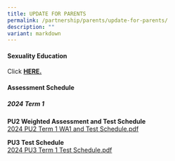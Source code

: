 ```yaml
---
title: UPDATE FOR PARENTS
permalink: /partnership/parents/update-for-parents/
description: ""
variant: markdown
---
```

<h4><strong>Sexuality Education</strong></h4>
<p>Click&nbsp;<a href="/mi-experience/key-programmes/character-and-citizenship-education/sexuality-education" target="_blank" rel="noopener"><strong>HERE.</strong></a></p>
<h4><strong>Assessment Schedule</strong></h4>




<h5><strong>2024 Term 1</strong></h5>

<p><strong> PU2 Weighted Assessment and Test Schedule <br></strong><a href="/files/PU2_2024_Term_1_WA1_Test Schedule_final.pdf">2024 PU2 Term 1 WA1 and Test Schedule.pdf</a></p>

<p><strong>PU3 Test Schedule <br></strong><a href="/files/PU3_2024_Term_1_Test Schedule_final.pdf">2024 PU3 Term 1 Test Schedule.pdf</a></p>